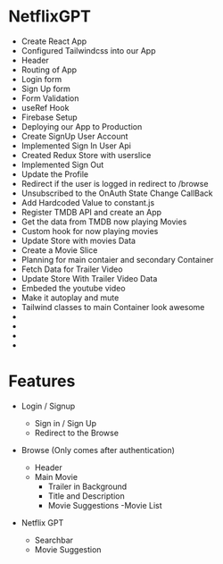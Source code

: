 # NetflixGPT

- Create React App
- Configured Tailwindcss into our App
- Header
- Routing of App
- Login form
- Sign Up form
- Form Validation
- useRef Hook
- Firebase Setup
- Deploying our App to Production
- Create SignUp User Account    
- Implemented Sign In User Api
- Created Redux Store with userslice
- Implemented Sign Out  
- Update the Profile
- Redirect if the user is  logged in redirect to /browse
- Unsubscribed to the OnAuth State Change CallBack
- Add Hardcoded Value to constant.js
- Register TMDB API and create an App
- Get the data from TMDB now playing Movies
- Custom hook for now playing movies
- Update Store with movies Data
- Create a Movie Slice
- Planning for main contaier and secondary Container
- Fetch Data for Trailer Video
- Update Store With Trailer Video Data
- Embeded the youtube video
- Make it autoplay and mute
- Tailwind classes to main Container look awesome
- 
- 
- 
- 


# Features

- Login / Signup
    - Sign in / Sign Up
    - Redirect to the Browse

- Browse (Only comes after authentication)
    - Header
    - Main Movie
        - Trailer in Background
        - Title and Description
        - Movie Suggestions
            -Movie List 

- Netflix GPT
    - Searchbar 
    - Movie Suggestion
